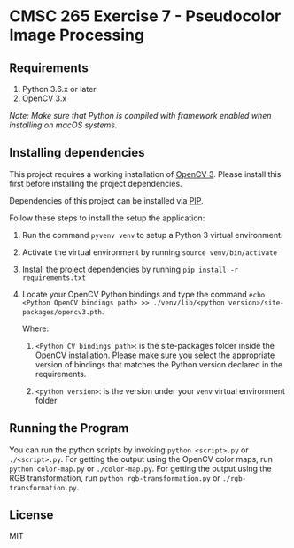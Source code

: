 # CMSC 265 Exercise 7 - Pseudocolor Image Processing

## Requirements

1. Python 3.6.x or later
2. OpenCV 3.x

_Note: Make sure that Python is compiled with framework enabled when installing on macOS systems._

## Installing dependencies

This project requires a working installation of [OpenCV 3](http://opencv.org/). Please install this first before installing
the project dependencies.

Dependencies of this project can be installed via [PIP](https://pypi.python.org/pypi/pip).

Follow these steps to install the setup the application:

1. Run the command `pyvenv venv` to setup a Python 3 virtual environment.
2. Activate the virtual environment by running `source venv/bin/activate`
3. Install the project dependencies by running `pip install -r requirements.txt`
4. Locate your OpenCV Python bindings and type the command `echo <Python OpenCV bindings path> >> ./venv/lib/<python version>/site-packages/opencv3.pth`.

    Where:

    1. `<Python CV bindings path>`: is the site-packages folder inside the OpenCV installation.
    Please make sure you select the appropriate version of bindings that matches the Python version declared in the requirements.

    2. `<python version>`: is the version under your `venv` virtual environment folder

## Running the Program

You can run the python scripts by invoking `python <script>.py` or `./<script>.py`.
For getting the output using the OpenCV color maps, run `python color-map.py` or `./color-map.py`.
For getting the output using the RGB transformation, run `python rgb-transformation.py` or `./rgb-transformation.py`.

## License

MIT


